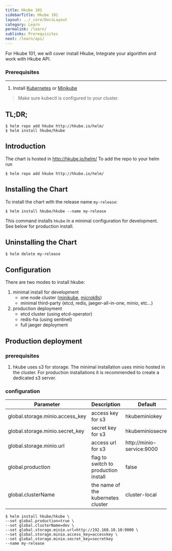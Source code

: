 ```yaml
---
title: Hkube 101
sidebarTitle: Hkube 101
layout: ../_core/DocsLayout
category: Learn
permalink: /learn/
sublinks: Prerequisites
next: /learn/api/
---
```


For Hkube 101, we will cover install Hkube, Integrate your algorithm and work with Hkube API.

### Prerequisites
---

1) Install [Kubernetes](https://kubernetes.io/docs/user-journeys/users/application-developer/foundational/#section-1) or [Minikube](https://kubernetes.io/docs/tasks/tools/install-minikube/)

> Make sure kubectl is configured to your cluster.


## TL;DR;

```console
$ helm repo add hkube http://hkube.io/helm/
$ helm install hkube/hkube
```
## Introduction

The chart is hosted in http://hkube.io/helm/
To add the repo to your helm run
```console
$ helm repo add hkube http://hkube.io/helm/
```
## Installing the Chart
To install the chart with the release name `my-release`:

```console
$ helm install hkube/hkube --name my-release
```
This command installs `hkube` in a minimal configuration for development. See below for production install.

## Uninstalling the Chart
```console
$ helm delete my-release
```
## Configuration

There are two modes to install hkube:  
1. minimal install for development
    * one node cluster ([minikube](https://kubernetes.io/docs/tasks/tools/install-minikube/), [microk8s](https://microk8s.io/))
    * minimal third-party (etcd, redis, jaeger-all-in-one, minio, etc...)  
2. production deployment 
    * etcd cluster (using etcd-operator)
    * redis-ha (using sentinel)
    * full jaeger deployment

## Production deployment
### prerequisites
1. hkube uses s3 for storage. The minimal installation uses minio hosted in the cluster. For production installations it is recommended to create a dedicated s3 server.

### configuration
Parameter | Description | Default
--- | --- | ---
global.storage.minio.access_key | access key for s3 | hkubeminiokey
global.storage.minio.secret_key | secret key for s3 | hkubeminiosecret
global.storage.minio.url | access url for s3 | http://minio-service:9000
global.production | flag to switch to production install | false
global.clusterName | the name of the kubernetes cluster | cluster-local


```console
$ helm install hkube/hkube \ 
--set global.production=true \ 
--set global.clusterName=dev \ 
--set global.storage.minio.url=http://192.168.10.10:9000 \ 
--set global.storage.minio.access_key=accesskey \ 
--set global.storage.minio.secret_key=secretkey 
--name my-release
```


<!-- ```hkube-box
# { "hkube": true, "url": "/learn", "title": "next &rarr;", "text": "Learn More" }
``` -->